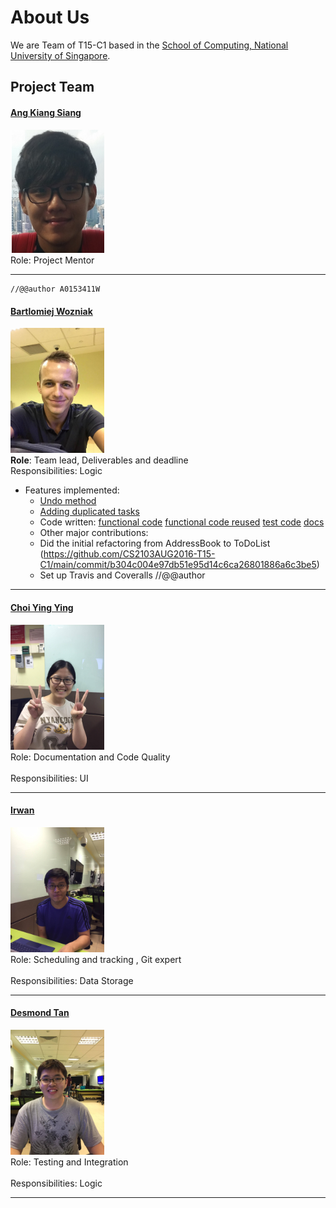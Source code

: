# About Us

We are Team of T15-C1 based in the [School of Computing, National University of Singapore](http://www.comp.nus.edu.sg).

## Project Team


#### [Ang Kiang Siang](https://docs.google.com/document/u/1/d/1O3HF7qsh6KVeLesPmcQ0nPxSqhrkJxvS-OA_g-k-two/pub?embedded=true) <br>
<img src="images/angkiangsiang.png" width="150"><br>
Role: Project Mentor<br>  

-----

	//@@author A0153411W
#### [Bartlomiej Wozniak](https://github.com/bartekwozniak93) <br>
<img src="images/Bartek.png" width="150"><br>
**Role**: Team lead, Deliverables and deadline <br>
Responsibilities: Logic
* Features implemented:
   * [Undo method](https://github.com/CS2103AUG2016-T15-C1/main/blob/master/docs/UserGuide.md#undo-method--undo)
   * [Adding duplicated tasks](https://github.com/CS2103AUG2016-T15-C1/main/blob/master/docs/UserGuide.md#adding-duplicated--add)
   * Code written: [functional code](https://github.com/CS2103AUG2016-T15-C1/main/tree/master/collated/main/A0153411W.md)
   [functional code reused](https://github.com/CS2103AUG2016-T15-C1/main/tree/master/collated/main/A0153411W-reused.md)
   [test code](https://github.com/CS2103AUG2016-T15-C1/main/tree/master/collated/test/A0153411W.md)
   [docs](https://github.com/CS2103AUG2016-T15-C1/main/tree/master/collated/docs/A0153411W.md)
  * Other major contributions:
  * Did the initial refactoring from AddressBook to ToDoList (https://github.com/CS2103AUG2016-T15-C1/main/commit/b304c004e97db51e95d14c6ca26801886a6c3be5) 
  * Set up Travis and Coveralls 
	//@@author
-----

#### [Choi Ying Ying](https://github.com/ychoi1997) <br>
<img src="images/YingYing.png" width="150"><br>
Role: Documentation and Code Quality <br>  
Responsibilities: UI

-----

#### [Irwan](https://github.com/nawri14) <br>
<img src="images/Irwan.png" width="150"><br>
Role: Scheduling and tracking , Git expert <br>  
Responsibilities: Data Storage

-----

#### [Desmond Tan](https://github.com/e0012764) <br>
<img src="images/Desmond.png" width="150"><br>
Role: Testing and Integration <br>  
Responsibilities: Logic

-----
